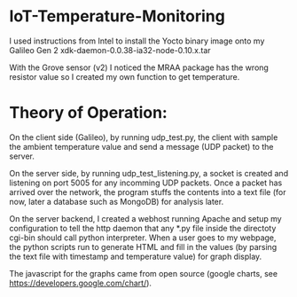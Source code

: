 # IoT-Temperature-Monitoring

I used instructions from Intel to install the Yocto binary image onto my Galileo Gen 2
xdk-daemon-0.0.38-ia32-node-0.10.x.tar

With the Grove sensor (v2) I noticed the MRAA package has the wrong resistor value so I created my own function to get temperature. 

Theory of Operation: 
=======================
On the client side (Galileo), by running udp_test.py, the client with sample the ambient temperature value and send a message (UDP packet) to the server. 

On the server side, by running udp_test_listening.py, a socket is created and listening on port 5005 for any incomming UDP packets. Once a packet has arrived over the network, the program stuffs the contents into a text file (for now, later a database such as MongoDB) for analysis later. 

On the server backend, I created a webhost running Apache and setup my configuration to tell the http daemon that any *.py file inside the directoty cgi-bin should call python interpreter. When a user goes to my webpage, the python scripts run to generate HTML and fill in the values (by parsing the text file with timestamp and temperature value) for graph display. 

The javascript for the graphs came from open source (google charts, see https://developers.google.com/chart/). 
